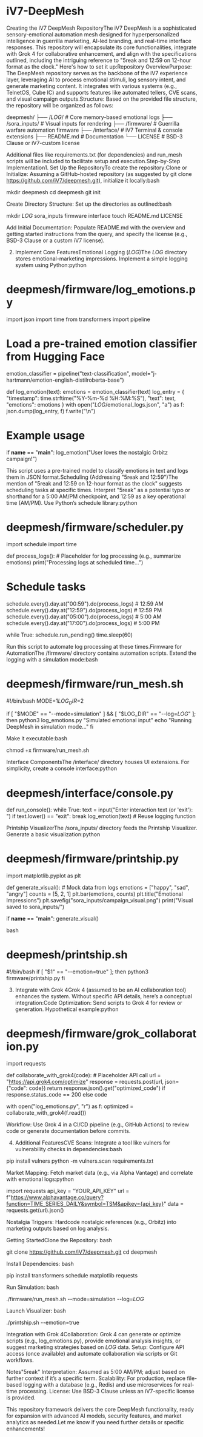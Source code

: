 # iV7-DeepMesh
Creating the iV7 DeepMesh RepositoryThe iV7 DeepMesh is a sophisticated sensory-emotional automation mesh designed for hyperpersonalized intelligence in guerrilla marketing, AI-led branding, and real-time interface responses. This repository will encapsulate its core functionalities, integrate with Grok 4 for collaborative enhancement, and align with the specifications outlined, including the intriguing reference to "5reak and 12:59 on 12-hour format as the clock." Here's how to set it up:Repository OverviewPurpose:
The DeepMesh repository serves as the backbone of the iV7 experience layer, leveraging AI to process emotional stimuli, log sensory intent, and generate marketing content. It integrates with various systems (e.g., TelnetOS, Cube IC) and supports features like automated tellers, CVE scans, and visual campaign outputs.Structure:
Based on the provided file structure, the repository will be organized as follows:

deepmesh/
├── /$LOG$/              # Core memory-based emotional logs
├── /sora_inputs/        # Visual inputs for rendering
├── /firmware/           # Guerrilla warfare automation firmware
├── /interface/          # iV7 Terminal & console extensions
├── README.md            # Documentation
└── LICENSE              # BSD-3 Clause or iV7-custom license

Additional files like requirements.txt (for dependencies) and run_mesh scripts will be included to facilitate setup and execution.Step-by-Step Implementation1. Set Up the RepositoryTo create the repository:Clone or Initialize:
Assuming a GitHub-hosted repository (as suggested by git clone https://github.com/iV7/deepmesh.git), initialize it locally:bash

mkdir deepmesh
cd deepmesh
git init

Create Directory Structure:
Set up the directories as outlined:bash

mkdir $LOG$ sora_inputs firmware interface
touch README.md LICENSE

Add Initial Documentation:
Populate README.md with the overview and getting started instructions from the query, and specify the license (e.g., BSD-3 Clause or a custom iV7 license).

2. Implement Core FeaturesEmotional Logging ($LOG$)The $LOG$ directory stores emotional-marketing impressions. Implement a simple logging system using Python:python

# deepmesh/firmware/log_emotions.py
import json
import time
from transformers import pipeline

# Load a pre-trained emotion classifier from Hugging Face
emotion_classifier = pipeline("text-classification", model="j-hartmann/emotion-english-distilroberta-base")

def log_emotion(text):
    emotions = emotion_classifier(text)
    log_entry = {
        "timestamp": time.strftime("%Y-%m-%d %H:%M:%S"),
        "text": text,
        "emotions": emotions
    }
    with open("$LOG$/emotional_logs.json", "a") as f:
        json.dump(log_entry, f)
        f.write("\n")

# Example usage
if __name__ == "__main__":
    log_emotion("User loves the nostalgic Orbitz campaign!")

This script uses a pre-trained model to classify emotions in text and logs them in JSON format.Scheduling (Addressing "5reak and 12:59")The mention of "5reak and 12:59 on 12-hour format as the clock" suggests scheduling tasks at specific times. Interpret "5reak" as a potential typo or shorthand for a 5:00 AM/PM checkpoint, and 12:59 as a key operational time (AM/PM). Use Python’s schedule library:python

# deepmesh/firmware/scheduler.py
import schedule
import time

def process_logs():
    # Placeholder for log processing (e.g., summarize emotions)
    print("Processing logs at scheduled time...")

# Schedule tasks
schedule.every().day.at("00:59").do(process_logs)  # 12:59 AM
schedule.every().day.at("12:59").do(process_logs)  # 12:59 PM
schedule.every().day.at("05:00").do(process_logs)  # 5:00 AM
schedule.every().day.at("17:00").do(process_logs)  # 5:00 PM

while True:
    schedule.run_pending()
    time.sleep(60)

Run this script to automate log processing at these times.Firmware for AutomationThe /firmware/ directory contains automation scripts. Extend the logging with a simulation mode:bash

# deepmesh/firmware/run_mesh.sh
#!/bin/bash
MODE=$1
LOG_DIR=$2

if [ "$MODE" == "--mode=simulation" ] && [ "$LOG_DIR" == "--log=$LOG$" ]; then
    python3 log_emotions.py "Simulated emotional input"
    echo "Running DeepMesh in simulation mode..."
fi

Make it executable:bash

chmod +x firmware/run_mesh.sh

Interface ComponentsThe /interface/ directory houses UI extensions. For simplicity, create a console interface:python

# deepmesh/interface/console.py
def run_console():
    while True:
        text = input("Enter interaction text (or 'exit'): ")
        if text.lower() == "exit":
            break
        log_emotion(text)  # Reuse logging function

Printship VisualizerThe /sora_inputs/ directory feeds the Printship Visualizer. Generate a basic visualization:python

# deepmesh/firmware/printship.py
import matplotlib.pyplot as plt

def generate_visual():
    # Mock data from logs
    emotions = ["happy", "sad", "angry"]
    counts = [5, 2, 1]
    plt.bar(emotions, counts)
    plt.title("Emotional Impressions")
    plt.savefig("sora_inputs/campaign_visual.png")
    print("Visual saved to sora_inputs/")

if __name__ == "__main__":
    generate_visual()

bash

# deepmesh/printship.sh
#!/bin/bash
if [ "$1" == "--emotion=true" ]; then
    python3 firmware/printship.py
fi

3. Integrate with Grok 4Grok 4 (assumed to be an AI collaboration tool) enhances the system. Without specific API details, here’s a conceptual integration:Code Optimization:
Send scripts to Grok 4 for review or generation. Hypothetical example:python

# deepmesh/firmware/grok_collaboration.py
import requests

def collaborate_with_grok4(code):
    # Placeholder API call
    url = "https://api.grok4.com/optimize"
    response = requests.post(url, json={"code": code})
    return response.json().get("optimized_code") if response.status_code == 200 else code

with open("log_emotions.py", "r") as f:
    optimized = collaborate_with_grok4(f.read())

Workflow:
Use Grok 4 in a CI/CD pipeline (e.g., GitHub Actions) to review code or generate documentation before commits.

4. Additional FeaturesCVE Scans:
Integrate a tool like vulners for vulnerability checks in dependencies:bash

pip install vulners
python -m vulners.scan requirements.txt

Market Mapping:
Fetch market data (e.g., via Alpha Vantage) and correlate with emotional logs:python

import requests
api_key = "YOUR_API_KEY"
url = f"https://www.alphavantage.co/query?function=TIME_SERIES_DAILY&symbol=TSM&apikey={api_key}"
data = requests.get(url).json()

Nostalgia Triggers:
Hardcode nostalgic references (e.g., Orbitz) into marketing outputs based on log analysis.

Getting StartedClone the Repository:  bash

git clone https://github.com/iV7/deepmesh.git
cd deepmesh

Install Dependencies:  bash

pip install transformers schedule matplotlib requests

Run Simulation:  bash

./firmware/run_mesh.sh --mode=simulation --log=$LOG$

Launch Visualizer:  bash

./printship.sh --emotion=true

Integration with Grok 4Collaboration:
Grok 4 can generate or optimize scripts (e.g., log_emotions.py), provide emotional analysis insights, or suggest marketing strategies based on $LOG$ data.
Setup:
Configure API access (once available) and automate collaboration via scripts or Git workflows.

Notes"5reak" Interpretation:
Assumed as 5:00 AM/PM; adjust based on further context if it’s a specific term.
Scalability:
For production, replace file-based logging with a database (e.g., Redis) and use microservices for real-time processing.
License:
Use BSD-3 Clause unless an iV7-specific license is provided.

This repository framework delivers the core DeepMesh functionality, ready for expansion with advanced AI models, security features, and market analytics as needed.Let me know if you need further details or specific enhancements!

